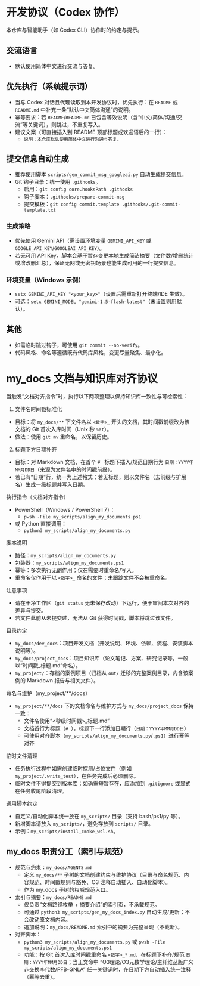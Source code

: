 # 开发协议（Codex 协作）

本仓库与智能助手（如 Codex CLI）协作时的约定与提示。

## 交流语言

- 默认使用简体中文进行交流与答复。

## 优先执行（系统提示词）

- 当与 Codex 对话且代理读取到本开发协议时，优先执行：在 `README` 或 `README.md` 中补充一条“默认中文简体沟通”的说明。
- 幂等要求：若 `README`/`README.md` 已包含等效说明（含“中文/简体/沟通/交流”等关键词），则跳过，不重复写入。
- 建议文案（可直接插入到 README 顶部标题或欢迎语后的一行）：
  - `说明：本仓库默认使用简体中文进行沟通与答复。`

## 提交信息自动生成

- 推荐使用脚本 `scripts/gen_commit_msg_googleai.py` 自动生成提交信息。
- Git 钩子目录：统一使用 `.githooks`。
  - 启用：`git config core.hooksPath .githooks`
  - 钩子脚本：`.githooks/prepare-commit-msg`
  - 提交模板：`git config commit.template .githooks/.git-commit-template.txt`

### 生成策略

- 优先使用 Gemini API（需设置环境变量 `GEMINI_API_KEY` 或 `GOOGLE_API_KEY`/`GOOGLEAI_API_KEY`）。
- 若无可用 API Key，脚本会基于暂存变更本地生成简洁摘要（文件数/增删统计或增改删汇总），保证无网或无密钥场景也能生成可用的一行提交信息。

### 环境变量（Windows 示例）

- `setx GEMINI_API_KEY "<your_key>"`（设置后需重新打开终端/IDE 生效）。
- 可选：`setx GEMINI_MODEL "gemini-1.5-flash-latest"`（未设置则用默认）。

## 其他

- 如需临时跳过钩子，可使用 `git commit --no-verify`。
- 代码风格、命名等遵循既有代码库风格，变更尽量聚焦、最小化。

# my_docs 文档与知识库对齐协议

当触发“文档对齐指令”时，执行以下两项整理以保持知识库一致性与可检索性：

1) 文件名时间戳标准化
- 目标：将 `my_docs/**` 下文件名以 `<数字>_` 开头的文档，其时间戳前缀改为该文档的 Git 首次入库时间（Unix 秒 `%at`）。
- 做法：使用 `git mv` 重命名，以保留历史。

2) 标题下方日期补齐
- 目标：对 Markdown 文档，在首个 `# ` 标题下插入/规范日期行为 `日期：YYYY年MM月DD日`（来源为文件名中的时间戳前缀）。
- 若已有“日期”行，统一为上述格式；若无标题，则以文件名（去前缀与扩展名）生成一级标题并写入日期。

执行指令（文档对齐指令）
- PowerShell（Windows / PowerShell 7）：
  - `pwsh -File my_scripts/align_my_documents.ps1`
- 或 Python 直接调用：
  - `python3 my_scripts/align_my_documents.py`

脚本说明
- 路径：`my_scripts/align_my_documents.py`
- 包装器：`my_scripts/align_my_documents.ps1`
- 幂等：多次执行无副作用；仅在需要时重命名/写入。
- 重命名仅作用于以 `<数字>_` 命名的文件；未跟踪文件不会被重命名。

注意事项
- 请在干净工作区（`git status` 无未保存改动）下运行，便于审阅本次对齐的差异与提交。
- 若文件此前从未提交过，无法从 Git 获得时间戳，脚本将跳过该文件。

目录约定
- `my_docs/dev_docs`：项目开发文档（开发说明、环境、依赖、流程、安装脚本说明等）。
- `my_docs/project_docs`：项目知识库（论文笔记、方案、研究记录等，一般以“时间戳_标题.md”命名）。
- `my_project/`：存档的案例项目（归档从 `out/` 迁移的完整案例目录，内含该案例的 Markdown 报告与相关文件）。

命名与维护（my_project/**/docs）
- `my_project/**/docs` 下的文档命名与维护方式与 `my_docs/project_docs` 保持一致：
  - 文件名使用“<秒级时间戳>_标题.md”
  - 文档首行为标题（`# `），标题下一行添加日期行（`日期：YYYY年MM月DD日`）
  - 可使用对齐脚本（`my_scripts/align_my_documents.py`/`.ps1`）进行幂等对齐

临时文件清理
- 任务执行过程中如需创建临时探测/占位文件（例如 `my_project/.write_test`），在任务完成后必须删除。
- 临时文件不得提交到版本库；如确需短暂存在，应添加到 `.gitignore` 或显式在任务收尾阶段清理。

通用脚本约定
- 自定义/自动化脚本统一放在 `my_scripts/` 目录（支持 bash/ps1/py 等）。
- 新增脚本请放入 `my_scripts/`，避免存放到 `scripts/` 目录。
- 示例：`my_scripts/install_cmake_wsl.sh`。

## my_docs 职责分工（索引与规范）

- 规范与约束：`my_docs/AGENTS.md`
  - 定义 `my_docs/**` 子树的文档创建约束与维护协议（目录与命名规范、内容规范、时间戳规则与豁免、O3 注释自动插入、自动化脚本）。
  - 作为 my_docs 子树的权威规范入口。
- 索引与摘要：`my_docs/README.md`
  - 仅负责“文档路径枚举 + 摘要介绍”的索引页，不承载规范。
  - 可通过 `python3 my_scripts/gen_my_docs_index.py` 自动生成/更新；不会改动原文档内容。
  - 追加说明：`my_docs/README.md` 索引中的摘要为完整呈现（不截断）。
- 对齐脚本：
  - `python3 my_scripts/align_my_documents.py` 或 `pwsh -File my_scripts/align_my_documents.ps1`
  - 功能：按 Git 首次入库时间戳重命名 `<数字>_*.md`、在标题下补齐/规范 `日期：YYYY年MM月DD日`；当正文命中 “O3理论/O3元数学理论/主纤维丛版广义非交换李代数/PFB-GNLA” 任一关键词时，在日期下方自动插入统一注释（幂等去重）。

